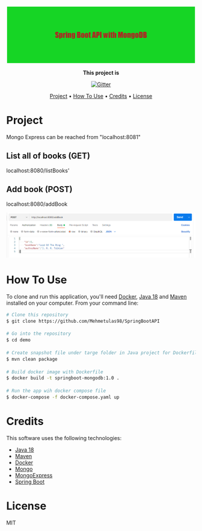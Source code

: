 
<!-- ![image info](readmeImages/Spring_Boot_API_with_MongoDB.png) -->

<p align="center">
  <img src="readmeImages/Spring_Boot_API_with_MongoDB.png" />
</p>
<p align="center" ><b>This project is</b></p> 
 

<p align="center">
  <a href="https://github.com/Mehmetulas98/SpringBootAPI">
    <img src="https://img.shields.io/github/last-commit/Mehmetulas98/SpringBootAPI"
         alt="Gitter">
  </a>
  
   
</p>
<p align="center">
  <a href="#project">Project</a> •
  <a href="#how-to-use">How To Use</a> •
  <a href="#credits">Credits</a> •
  <a href="#license">License</a>
</p>



# Project


Mongo Express can be reached from "localhost:8081"

## List all of books (GET)

localhost:8080/listBooks'

## Add book (POST)

localhost:8080/addBook 

![image info](readmeImages/postBook.png) 



# How To Use

To clone and run this application, you'll need [Docker](https://www.docker.com/), [Java 18](https://www.oracle.com/java/technologies/javase/jdk18-archive-downloads.html) and [Maven](https://maven.apache.org/download.cgi) installed on your computer. From your command line:

```bash
# Clone this repository
$ git clone https://github.com/Mehmetulas98/SpringBootAPI

# Go into the repository
$ cd demo

# Create snapshot file under targe folder in Java project for Dockerfile
$ mvn clean package

# Build docker image with Dockerfile
$ docker build -t springboot-mongodb:1.0 .

# Run the app wih docker compose file
$ docker-compose -f docker-compose.yaml up 
```

# Credits

This software uses the following technologies:

- [Java 18](https://www.oracle.com/java/technologies/javase/jdk18-archive-downloads.html)
- [Maven](https://maven.apache.org/download.cgi)
- [Docker](https://www.docker.com/)
- [Mongo](https://www.mongodb.com/)
- [MongoExpress](https://github.com/mongo-express/mongo-express)
- [Spring Boot](https://spring.io/projects/spring-boot/)

# License

MIT